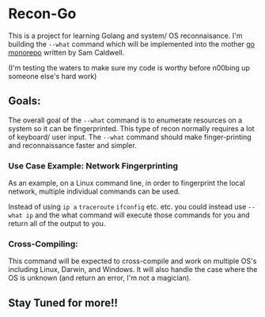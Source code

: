 # Recon-Go

This is a project for learning Golang and system/ OS reconnaisance. I'm building the `--what` command which will be implemented into the mother [go monorepo](https://github.com/sam-caldwell/go/tree/main) written by Sam Caldwell.

(I'm testing the waters to make sure my code is worthy before n00bing up someone else's hard work)

## Goals:

The overall goal of the `--what` command is to enumerate resources on a system so it can be fingerprinted. This type of recon normally requires a lot of keyboard/ user input. The `--what` command should make finger-printing and reconnaissance faster and simpler.

### Use Case Example: Network Fingerprinting

As an example, on a Linux command line, in order to fingerprint the local network, multiple individual commands can be used.

Instead of using `ip a` `traceroute` `ifconfig` etc. etc. you could instead use `--what ip` and the what command will execute those commands for you and return all of the output to you.

### Cross-Compiling:

This command will be expected to cross-compile and work on multiple OS's including Linux, Darwin, and Windows. It will also handle the case where the OS is unknown (and return an error, I'm not a magician).

## Stay Tuned for more!!
